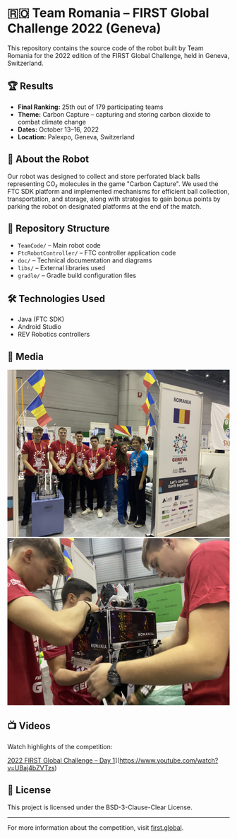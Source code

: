 # 🇷🇴 Team Romania – FIRST Global Challenge 2022 (Geneva)

This repository contains the source code of the robot built by Team Romania for the 2022 edition of the FIRST Global Challenge, held in Geneva, Switzerland.

## 🏆 Results

- **Final Ranking:** 25th out of 179 participating teams
- **Theme:** Carbon Capture – capturing and storing carbon dioxide to combat climate change
- **Dates:** October 13–16, 2022
- **Location:** Palexpo, Geneva, Switzerland

## 🤖 About the Robot

Our robot was designed to collect and store perforated black balls representing CO₂ molecules in the game "Carbon Capture". We used the FTC SDK platform and implemented mechanisms for efficient ball collection, transportation, and storage, along with strategies to gain bonus points by parking the robot on designated platforms at the end of the match.

## 📁 Repository Structure

- `TeamCode/` – Main robot code
- `FtcRobotController/` – FTC controller application code
- `doc/` – Technical documentation and diagrams
- `libs/` – External libraries used
- `gradle/` – Gradle build configuration files

## 🛠️ Technologies Used

- Java (FTC SDK)
- Android Studio
- REV Robotics controllers

## 📸 Media

![Team Robot - Geneva 2022](IMG_3640.jpg)
![Team Robot - Geneva 2022](IMG_3621.jpg)

## 📺 Videos

Watch highlights of the competition:

[2022 FIRST Global Challenge – Day 1](https://img.youtube.com/vi/UBaj4bZVTzs/maxresdefault.jpg)](https://www.youtube.com/watch?v=UBaj4bZVTzs)

## 📄 License

This project is licensed under the BSD-3-Clause-Clear License.

---

For more information about the competition, visit [first.global](https://first.global/).
